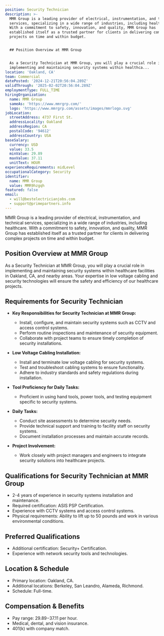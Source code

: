 ```yaml
---
position: Security Technician
description: >-
  MMR Group is a leading provider of electrical, instrumentation, and technical
  services, specializing in a wide range of industries, including healthcare.
  With a commitment to safety, innovation, and quality, MMR Group has
  established itself as a trusted partner for clients in delivering complex
  projects on time and within budget.


  ## Position Overview at MMR Group


  As a Security Technician at MMR Group, you will play a crucial role in
  implementing and maintaining security systems within healthca...
location: 'Oakland, CA'
team: Commercial
datePosted: '2024-12-21T20:56:04.289Z'
validThrough: '2025-02-02T20:56:04.289Z'
employmentType: FULL_TIME
hiringOrganization:
  name: MMR Group
  sameAs: 'https://www.mmrgrp.com/'
  logo: 'https://www.mmrgrp.com/assets/images/mmrlogo.svg'
jobLocation:
  streetAddress: 4737 First St.
  addressLocality: Oakland
  addressRegion: CA
  postalCode: '94612'
  addressCountry: USA
baseSalary:
  currency: USD
  value: 33.5
  minValue: 29.89
  maxValue: 37.11
  unitText: HOUR
experienceRequirements: midLevel
occupationalCategory: Security
identifier:
  name: MMR Group
  value: MMR9hzgqh
featured: false
email:
  - will@bestelectricianjobs.com
  - support@primepartners.info
---
```




MMR Group is a leading provider of electrical, instrumentation, and technical services, specializing in a wide range of industries, including healthcare. With a commitment to safety, innovation, and quality, MMR Group has established itself as a trusted partner for clients in delivering complex projects on time and within budget.

## Position Overview at MMR Group

As a Security Technician at MMR Group, you will play a crucial role in implementing and maintaining security systems within healthcare facilities in Oakland, CA, and nearby areas. Your expertise in low voltage cabling and security technologies will ensure the safety and efficiency of our healthcare projects.

## Requirements for Security Technician

- **Key Responsibilities for Security Technician at MMR Group:**
  - Install, configure, and maintain security systems such as CCTV and access control systems.
  - Perform routine inspections and maintenance of security equipment.
  - Collaborate with project teams to ensure timely completion of security installations.

- **Low Voltage Cabling Installation:**
  - Install and terminate low voltage cabling for security systems.
  - Test and troubleshoot cabling systems to ensure functionality.
  - Adhere to industry standards and safety regulations during installation.

- **Tool Proficiency for Daily Tasks:**
  - Proficient in using hand tools, power tools, and testing equipment specific to security systems.

- **Daily Tasks:**
  - Conduct site assessments to determine security needs.
  - Provide technical support and training to facility staff on security systems.
  - Document installation processes and maintain accurate records.

- **Project Involvement:**
  - Work closely with project managers and engineers to integrate security solutions into healthcare projects.

## Qualifications for Security Technician at MMR Group

- 2-4 years of experience in security systems installation and maintenance.
- Required certification: ASIS PSP Certification.
- Experience with CCTV systems and access control systems.
- Physical requirements: Ability to lift up to 50 pounds and work in various environmental conditions.

## Preferred Qualifications

- Additional certification: Security+ Certification.
- Experience with network security tools and technologies.

## Location & Schedule

- Primary location: Oakland, CA.
- Additional locations: Berkeley, San Leandro, Alameda, Richmond.
- Schedule: Full-time.

## Compensation & Benefits

- Pay range: $29.89-$37.11 per hour.
- Medical, dental, and vision insurance.
- 401(k) with company match.